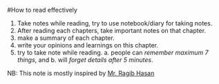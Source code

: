 #How to read effectively
1. Take notes while reading, try to use notebook/diary for taking notes.
1. After reading each chapters, take important notes on that chapter.
2. make a summary of each chapter.
3. write your opinions and learnings on this chapter.
4. try to take note while reading.
    a. people can *remember maximum 7 things*, and
    b. will *forget details after 5 minutes*.

NB: This note is mostly inspired by [Mr. Ragib Hasan](www.ragibhasan.com)
